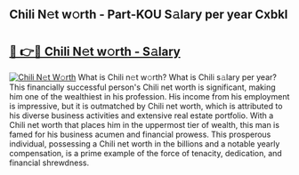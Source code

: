 ## Chili N𝚎t w𝚘rth - Part-KOU S𝚊lary per year Cxbkl

# <h2><a href="http://gc4sldc.nevu.top/?p=Chili">🔗 👉🔴 Chili N𝚎t w𝚘rth - S𝚊lary</a></h2>

[![Chili N𝚎t W𝚘rth](https://i.imgur.com/Oavwk0R.jpeg)](http://gc4sldc.nevu.top/?p=Chili)
What is Chili n𝚎t w𝚘rth? What is Chili s𝚊lary per year?
This financially successful person's Chili net worth is significant, making him one of the wealthiest in his profession. His income from his employment is impressive, but it is outmatched by Chili net worth, which is attributed to his diverse business activities and extensive real estate portfolio. With a Chili net worth that places him in the uppermost tier of wealth, this man is famed for his business acumen and financial prowess. This prosperous individual, possessing a Chili net worth in the billions and a notable yearly compensation, is a prime example of the force of tenacity, dedication, and financial shrewdness.

